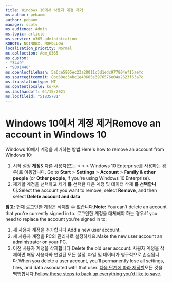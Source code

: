 ```yaml
---
title: Windows 10에서 사용자 계정 제거
ms.author: pebaum
author: pebaum
manager: scotv
ms.audience: Admin
ms.topic: article
ms.service: o365-administration
ROBOTS: NOINDEX, NOFOLLOW
localization_priority: Normal
ms.collection: Adm_O365
ms.custom:
- "3449"
- "9001448"
ms.openlocfilehash: 5a6ce5805ec23a28011c5d1edc977804ef15aefc
ms.sourcegitcommit: 8bc60ec34bc1e40685e3976576e04a2623f63a7c
ms.translationtype: MT
ms.contentlocale: ko-KR
ms.lasthandoff: 04/15/2021
ms.locfileid: "51835781"
---
```

# <a name="remove-an-account-in-windows-10"></a><span data-ttu-id="49f17-102">Windows 10에서 계정 제거</span><span class="sxs-lookup"><span data-stu-id="49f17-102">Remove an account in Windows 10</span></span>

<span data-ttu-id="49f17-103">Windows 10에서 계정을 제거하는 방법:</span><span class="sxs-lookup"><span data-stu-id="49f17-103">Here's how to remove an account from Windows 10:</span></span>

1. <span data-ttu-id="49f17-104">시작 설정 **계정**& 다른 사용자(또는  >    >    >   Windows 10 Enterprise를 사용하는 경우)로 이동합니다. </span><span class="sxs-lookup"><span data-stu-id="49f17-104">Go to **Start** > **Settings** > **Account** > **Family & other people** (or **Other people**, if you're using Windows 10 Enterprise).</span></span>
2. <span data-ttu-id="49f17-105">제거할 계정을 선택하고 제거 **를** 선택한 다음 계정 및 데이터 삭제 **를 선택합니다.**</span><span class="sxs-lookup"><span data-stu-id="49f17-105">Select the account you want to remove, select **Remove**, and then select **Delete account and data**.</span></span>
 
<span data-ttu-id="49f17-106">**참고:** 현재 로그인한 계정은 삭제할 수 없습니다.</span><span class="sxs-lookup"><span data-stu-id="49f17-106">**Note:** You can't delete an account that you're currently signed in to.</span></span>  <span data-ttu-id="49f17-107">로그인한 계정을 대체해야 하는 경우:</span><span class="sxs-lookup"><span data-stu-id="49f17-107">If you need to replace the account you're signed in to:</span></span>

1. <span data-ttu-id="49f17-108">새 사용자 계정을 추가합니다.</span><span class="sxs-lookup"><span data-stu-id="49f17-108">Add a new user account.</span></span>
2. <span data-ttu-id="49f17-109">새 사용자 계정을 PC의 관리자로 설정하세요.</span><span class="sxs-lookup"><span data-stu-id="49f17-109">Make the new user account an administrator on your PC.</span></span>
3. <span data-ttu-id="49f17-110">이전 사용자 계정을 삭제합니다.</span><span class="sxs-lookup"><span data-stu-id="49f17-110">Delete the old user account.</span></span> <span data-ttu-id="49f17-111">사용자 계정을 삭제하면 해당 사용자와 연결된 모든 설정, 파일 및 데이터가 영구적으로 손실됩니다.</span><span class="sxs-lookup"><span data-stu-id="49f17-111">When you delete a user account, you'll permanently lose all settings, files, and data associated with that user.</span></span> <span data-ttu-id="49f17-112">[다음 단계에 따라 저장할](https://support.microsoft.com/help/4027408/windows-10-backup-and-restore)모든 것을 백업합니다.</span><span class="sxs-lookup"><span data-stu-id="49f17-112">[Follow these steps to back up everything you'd like to save](https://support.microsoft.com/help/4027408/windows-10-backup-and-restore).</span></span>